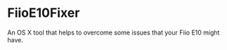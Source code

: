 FiioE10Fixer
============

An OS X tool that helps to overcome some issues that your Fiio E10 might have.
